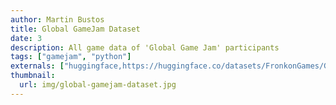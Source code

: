 ```yaml
---
author: Martin Bustos
title: Global GameJam Dataset
date: 3
description: All game data of 'Global Game Jam' participants
tags: ["gamejam", "python"]
externals: ["huggingface,https://huggingface.co/datasets/FronkonGames/Global-Game-Jam-Dataset", "kaggle,https://www.kaggle.com/datasets/fronkongames/global-game-jam-dataset"]
thumbnail:
  url: img/global-gamejam-dataset.jpg
---
```

